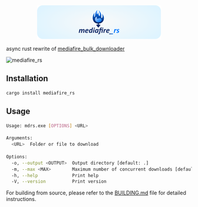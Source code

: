 <p align="center" >
  <img src="logo.svg" alt="logo">
</p>

async rust rewrite of [mediafire_bulk_downloader](https://github.com/nickoehler/mediafire_bulk_downloader)

![mediafire_rs](https://vhs.charm.sh/vhs-3uuIM9WYJDmugQeSw1bLNO.gif)

## Installation

```bash
cargo install mediafire_rs
```

## Usage

```bash
Usage: mdrs.exe [OPTIONS] <URL>

Arguments:
  <URL>  Folder or file to download

Options:
  -o, --output <OUTPUT>  Output directory [default: .]
  -m, --max <MAX>        Maximum number of concurrent downloads [default: 10]
  -h, --help             Print help
  -V, --version          Print version
```

For building from source, please refer to the [BUILDING.md](BUILDING.md) file for detailed instructions.
